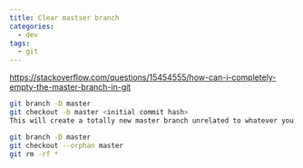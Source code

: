 ```yaml
---
title: Clear mastser branch
categories:
  - dev
tags:
  - git
---
```


https://stackoverflow.com/questions/15454555/how-can-i-completely-empty-the-master-branch-in-git

```bash
git branch -D master
git checkout -b master <initial commit hash>
This will create a totally new master branch unrelated to whatever you had:

git branch -D master
git checkout --orphan master
git rm -rf *
```
